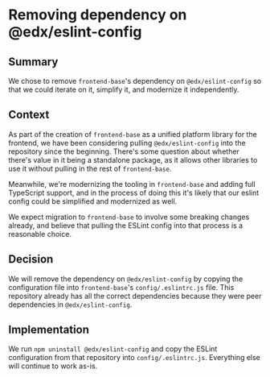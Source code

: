 # Removing dependency on @edx/eslint-config

## Summary

We chose to remove `frontend-base`'s dependency on `@edx/eslint-config` so that we could iterate on it, simplify it, and modernize it independently.

## Context

As part of the creation of `frontend-base` as a unified platform library for the frontend, we have been considering pulling `@edx/eslint-config` into the repository since the beginning.  There's some question about whether there's value in it being a standalone package, as it allows other libraries to use it without pulling in the rest of `frontend-base`.

Meanwhile, we're modernizing the tooling in `frontend-base` and adding full TypeScript support, and in the process of doing this it's likely that our eslint config could be simplified and modernized as well.

We expect migration to `frontend-base` to involve some breaking changes already, and believe that pulling the ESLint config into that process is a reasonable choice.

## Decision

We will remove the dependency on `@edx/eslint-config` by copying the configuration file into `frontend-base`'s `config/.eslintrc.js` file.  This repository already has all the correct dependencies because they were peer dependencies in `@edx/eslint-config`.

## Implementation

We run `npm uninstall @edx/eslint-config` and copy the ESLint configuration from that repository into `config/.eslintrc.js`.  Everything else will continue to work as-is.
